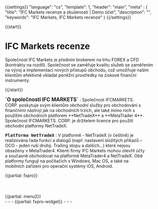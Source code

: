 {{settings}}
  "language": "cs",
  "template": 1,
  "header": "main",
  "meta" : {
    "title": "IFC Markets recenze a zkušenosti | Demo účet",
    "description": "",
    "keywords": "IFC Markets, IFC Markets  recenze"
  }
{{/settings}}
<div itemprop="review" itemscope itemtype="http://schema.org/Review">

<span itemprop="reviewRating" itemscope itemtype="http://schema.org/Rating">
  <meta itemprop="worstRating" content="1"/>
  <meta itemprop="ratingValue" content="85"/>
  <meta itemprop="bestRating" content="100"/>
</span>
<meta itemprop="itemreviewed" content="IFC Markets">
<meta itemprop="author" content="ForexSrovnávač.cz">

<div class="row">
<div class="col-md-9" role="main" markdown="1">


{{start}} 
# IFC Markets recenze

Společnost IFC Markets je předním brokerem na trhu FOREX a CFD (kontrakty na rozdíl). Společnost se zaměřuje kvalitu služeb se zaměřením na vývoj a implementaci nových přístupů obchodu, což umožňuje naším klientům efektivně vkládat peněžní prostředky na ziskové finanční instrumenty.

{{/start}} 
<div class="row" style="width:92%">
  <div class="col-md-6" markdown="1">
<b><big>`O společnosti IFC MARKETS`</big></b>
:    
Společnost IFCMARKETS. CORP. poskytuje svým klientům obchodní služby pro obchodování s finančnímí nástroji jak na obchodních trzích, ale také mimo nich s použitím obchodních platforem **NetTradeX** a **MetaTrader 4**. Společnost IFCMARKETS. CORP. je držitelem licence pro použití obchodní platformy NetTradeX.  

</div>
  <div class="col-md-6" markdown="1">
  
<b><big>`Platforma NetTradeX`</big></b>
:    V platformě - NetTradeX (v češtině) je realizována řada funkcí a dialogů (např. nastavení složitých příkazů – ОСО - jeden ruší druhý. Trailing stopu a dalších...) které nejsou obsaženy v MetaTrader4. Klienti firmy IFC Markets mohou otevřít účty a současně obchodovat na platformě MetaTrader4 a NetTradeX. Obě platformy fungují na počítačích s Windows, Mac OS, a také na mobilních zařízení pro operační systémy iOS, Android.    

</div>
</div>

{{partial: fxpro}}




</div>
<div class="col-md-3" markdown="1">
<div class="well" markdown="1" style="margin-top: 2.5em">

<br>
{{partial: menu2}}
</div>
- - -
{{partial: fxpro-widget}}
- - -


</div>


<div class="container-fluid" markdown="1">


</div>
</div>
</div>
</div>


</div><!-- /itemreview -->